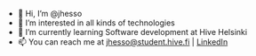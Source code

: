 - 👋 Hi, I’m @jhesso
- 👀 I’m interested in all kinds of technologies
- 🌱 I’m currently learning Software development at Hive Helsinki
- 📫 You can reach me at jhesso@student.hive.fi | [LinkedIn](https://www.linkedin.com/in/juho-hesso-a75993171/)

<!---
jhesso/jhesso is a ✨ special ✨ repository because its `README.md` (this file) appears on your GitHub profile.
You can click the Preview link to take a look at your changes.
--->
